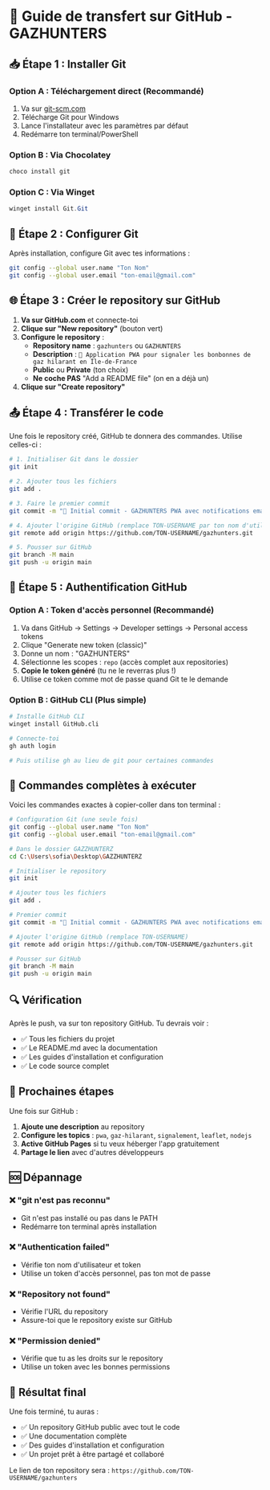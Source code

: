 # 🚀 Guide de transfert sur GitHub - GAZHUNTERS

## 📥 Étape 1 : Installer Git

### Option A : Téléchargement direct (Recommandé)
1. Va sur [git-scm.com](https://git-scm.com/)
2. Télécharge Git pour Windows
3. Lance l'installateur avec les paramètres par défaut
4. Redémarre ton terminal/PowerShell

### Option B : Via Chocolatey
```powershell
choco install git
```

### Option C : Via Winget
```powershell
winget install Git.Git
```

## 🔧 Étape 2 : Configurer Git

Après installation, configure Git avec tes informations :
```bash
git config --global user.name "Ton Nom"
git config --global user.email "ton-email@gmail.com"
```

## 🌐 Étape 3 : Créer le repository sur GitHub

1. **Va sur GitHub.com** et connecte-toi
2. **Clique sur "New repository"** (bouton vert)
3. **Configure le repository** :
   - **Repository name** : `gazhunters` ou `GAZHUNTERS`
   - **Description** : `🚨 Application PWA pour signaler les bonbonnes de gaz hilarant en Île-de-France`
   - **Public** ou **Private** (ton choix)
   - **Ne coche PAS** "Add a README file" (on en a déjà un)
4. **Clique sur "Create repository"**

## 📤 Étape 4 : Transférer le code

Une fois le repository créé, GitHub te donnera des commandes. Utilise celles-ci :

```bash
# 1. Initialiser Git dans le dossier
git init

# 2. Ajouter tous les fichiers
git add .

# 3. Faire le premier commit
git commit -m "🚀 Initial commit - GAZHUNTERS PWA avec notifications email"

# 4. Ajouter l'origine GitHub (remplace TON-USERNAME par ton nom d'utilisateur)
git remote add origin https://github.com/TON-USERNAME/gazhunters.git

# 5. Pousser sur GitHub
git branch -M main
git push -u origin main
```

## 🔐 Étape 5 : Authentification GitHub

### Option A : Token d'accès personnel (Recommandé)
1. Va dans GitHub → Settings → Developer settings → Personal access tokens
2. Clique "Generate new token (classic)"
3. Donne un nom : "GAZHUNTERS"
4. Sélectionne les scopes : `repo` (accès complet aux repositories)
5. **Copie le token généré** (tu ne le reverras plus !)
6. Utilise ce token comme mot de passe quand Git te le demande

### Option B : GitHub CLI (Plus simple)
```bash
# Installe GitHub CLI
winget install GitHub.cli

# Connecte-toi
gh auth login

# Puis utilise gh au lieu de git pour certaines commandes
```

## 🎯 Commandes complètes à exécuter

Voici les commandes exactes à copier-coller dans ton terminal :

```bash
# Configuration Git (une seule fois)
git config --global user.name "Ton Nom"
git config --global user.email "ton-email@gmail.com"

# Dans le dossier GAZZHUNTERZ
cd C:\Users\sofia\Desktop\GAZZHUNTERZ

# Initialiser le repository
git init

# Ajouter tous les fichiers
git add .

# Premier commit
git commit -m "🚀 Initial commit - GAZHUNTERS PWA avec notifications email"

# Ajouter l'origine GitHub (remplace TON-USERNAME)
git remote add origin https://github.com/TON-USERNAME/gazhunters.git

# Pousser sur GitHub
git branch -M main
git push -u origin main
```

## 🔍 Vérification

Après le push, va sur ton repository GitHub. Tu devrais voir :
- ✅ Tous les fichiers du projet
- ✅ Le README.md avec la documentation
- ✅ Les guides d'installation et configuration
- ✅ Le code source complet

## 📝 Prochaines étapes

Une fois sur GitHub :
1. **Ajoute une description** au repository
2. **Configure les topics** : `pwa`, `gaz-hilarant`, `signalement`, `leaflet`, `nodejs`
3. **Active GitHub Pages** si tu veux héberger l'app gratuitement
4. **Partage le lien** avec d'autres développeurs

## 🆘 Dépannage

### ❌ "git n'est pas reconnu"
- Git n'est pas installé ou pas dans le PATH
- Redémarre ton terminal après installation

### ❌ "Authentication failed"
- Vérifie ton nom d'utilisateur et token
- Utilise un token d'accès personnel, pas ton mot de passe

### ❌ "Repository not found"
- Vérifie l'URL du repository
- Assure-toi que le repository existe sur GitHub

### ❌ "Permission denied"
- Vérifie que tu as les droits sur le repository
- Utilise un token avec les bonnes permissions

## 🎉 Résultat final

Une fois terminé, tu auras :
- ✅ Un repository GitHub public avec tout le code
- ✅ Une documentation complète
- ✅ Des guides d'installation et configuration
- ✅ Un projet prêt à être partagé et collaboré

Le lien de ton repository sera : `https://github.com/TON-USERNAME/gazhunters`

